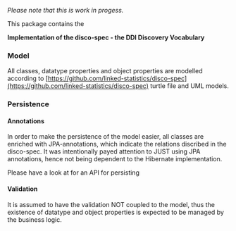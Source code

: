*Please note that this is work in progess.*

This package contains the 

**Implementation of the disco-spec - the DDI Discovery Vocabulary**

### Model

All classes, datatype properties and object properties are modelled according to [https://github.com/linked-statistics/disco-spec](https://github.com/linked-statistics/disco-spec) turtle file and UML models.

### Persistence

#### Annotations

In order to make the persistence of the model easier, all classes are enriched with JPA-annotations, which indicate the relations discribed in the disco-spec. It was intentionally payed attention to JUST using JPA annotations, hence not being dependent to the Hibernate implementation.

Please have a look at []() for an API for persisting

#### Validation

It is assumed to have the validation NOT coupled to the model, thus the existence of datatype and object properties is expected to be managed by the business logic.


